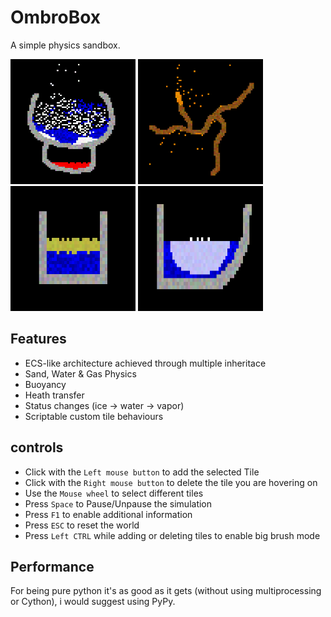 # OmbroBox
A simple physics sandbox.

<div>
  <img src="https://github.com/SudoOmbro/OmbroBox/blob/main/screenshots/img1.png" style=" width:200px ; height:200px"  >
  <img src="https://github.com/SudoOmbro/OmbroBox/blob/main/screenshots/img2.png" style=" width:200px ; height:200px"  >
  <img src="https://github.com/SudoOmbro/OmbroBox/blob/main/screenshots/img3.png" style=" width:200px ; height:200px"  >
  <img src="https://github.com/SudoOmbro/OmbroBox/blob/main/screenshots/img4.png" style=" width:200px ; height:200px"  >
</div>

## Features

- ECS-like architecture achieved through multiple inheritace
- Sand, Water & Gas Physics
- Buoyancy
- Heath transfer
- Status changes (ice -> water -> vapor)
- Scriptable custom tile behaviours

## controls
- Click with the `Left mouse button` to add the selected Tile
- Click with the `Right mouse button` to delete the tile you are hovering on
- Use the `Mouse wheel` to select different tiles
- Press `Space` to Pause/Unpause the simulation
- Press `F1` to enable additional information
- Press `ESC` to reset the world
- Press `Left CTRL` while adding or deleting tiles to enable big brush mode

## Performance
For being pure python it's as good as it gets (without using multiprocessing or Cython), i would suggest using PyPy.
